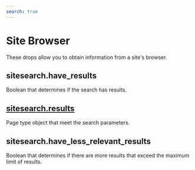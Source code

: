 ```yaml
---
search: true
---
```


# Site Browser

These drops allow you to obtain information from a site's browser.

## sitesearch.have_results

Boolean that determines if the search has results.

## [sitesearch.results](./page)

Page type object that meet the search parameters.

## sitesearch.have_less_relevant_results

Boolean that determines if there are more results that exceed the maximum limit of results.